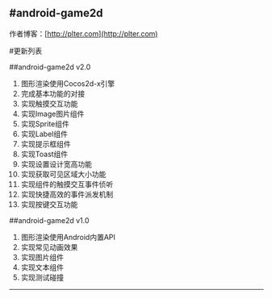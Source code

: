 #android-game2d  
---  
作者博客：[http://plter.com](http://plter.com)

#更新列表

##android-game2d v2.0  
1. 图形渲染使用Cocos2d-x引擎
2. 完成基本功能的对接
3. 实现触摸交互功能
4. 实现Image图片组件
5. 实现Sprite组件
6. 实现Label组件
8. 实现提示框组件
9. 实现Toast组件
10. 实现设置设计宽高功能
11. 实现获取可见区域大小功能
12. 实现组件的触摸交互事件侦听
13. 实现快捷高效的事件派发机制
14. 实现按键交互功能

##android-game2d v1.0  
1. 图形渲染使用Android内置API
2. 实现常见动画效果
3. 实现图片组件
4. 实现文本组件
5. 实现测试碰撞
---

